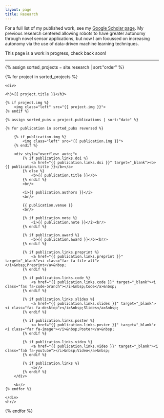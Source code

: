 ```yaml
---
layout: page
title: Research
---
```


<p>For a full list of my published work, see my <a href="scholar.google.com/citations?user=p3NT2IoAAAAJ&hl=en">Google Scholar page</a>. My previous research centered allowing robots to have greater autonomy through novel sensor applications, but now I am focussed on increasing autonomy via the use of data-driven machine learning techniques.</p>

<p>This page is a work in progress, check back soon!</p>

<hr/>

<div>
{% assign sorted_projects = site.research | sort:"order" %}

{% for project in sorted_projects %}

    <div>
    
    <h3>{{ project.title }}</h3>
    
    {% if project.img %}
        <img class="left" src="{{ project.img }}">
    {% endif %}
    
    {% assign sorted_pubs = project.publications | sort:"date" %}
    
    {% for publication in sorted_pubs reversed %}

        {% if publication.img %}
            <img class="left" src="{{ publication.img }}">
        {% endif %}
  
        <div style="overflow: auto;">
            {% if publication.links.doi %}
                <a href="{{ publication.links.doi }}" target="_blank"><b>{{ publication.title }}</b></a>
            {% else %}
                <b>{{ publication.title }}</b>
            {% endif %}
            <br/>

            <i>{{ publication.authors }}</i>
            <br/>

            {{ publication.venue }}
            <br/>

            {% if publication.note %}
                <i>{{ publication.note }}</i><br/>
            {% endif %}

            {% if publication.award %}
                <b>{{ publication.award }}</b><br/>
            {% endif %}

            {% if publication.links.preprint %}
                <a href="{{ publication.links.preprint }}" target="_blank"><i class="far fa-file-alt"></i>&nbsp;Preprint</a>&nbsp;
            {% endif %}

            {% if publication.links.code %}
                <a href="{{ publication.links.code }}" target="_blank"><i class="fas fa-code-branch"></i>&nbsp;Code</a>&nbsp;
            {% endif %}

            {% if publication.links.slides %}
                <a href="{{ publication.links.slides }}" target="_blank"><i class="fas fa-desktop"></i>&nbsp;Slides</a>&nbsp;
            {% endif %}

            {% if publication.links.poster %}
                <a href="{{ publication.links.poster }}" target="_blank"><i class="far fa-image"></i>&nbsp;Poster</a>&nbsp;
            {% endif %}

            {% if publication.links.video %}
                <a href="{{ publication.links.video }}" target="_blank"><i class="fab fa-youtube"></i>&nbsp;Video</a>&nbsp;
            {% endif %}

            {% if publication.links %}
                <br/>
            {% endif %}
        </div>

        <br/>
    {% endfor %}

    </div>
    <hr/>
{% endfor %}
</div>